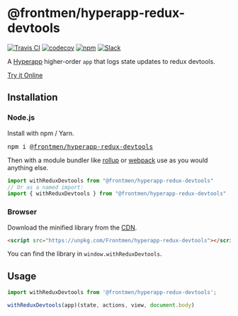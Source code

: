 # @frontmen/hyperapp-redux-devtools

[![Travis CI](https://img.shields.io/travis/FrontMen/hyperapp-redux-devtools/master.svg)](https://travis-ci.org/FrontMen/hyperapp-redux-devtools)
[![codecov](https://codecov.io/gh/FrontMen/hyperapp-redux-devtools/branch/master/graph/badge.svg)](https://codecov.io/gh/FrontMen/hyperapp-redux-devtools)
[![npm](https://img.shields.io/npm/v/@frontmen/hyperapp-redux-devtools.svg)](https://www.npmjs.org/package/@frontmen/hyperapp-redux-devtools)
[![Slack](https://hyperappjs.herokuapp.com/badge.svg)](https://hyperappjs.herokuapp.com "Join us")

A [Hyperapp](https://github.com/hyperapp/hyperapp) higher-order `app` that logs state updates to redux devtools.

[Try it Online](https://codepen.io/lassecapel/pen/QaMKXQ?editors=0010)

<!-- ![Screenshot](https://user-images.githubusercontent.com/3735164/34082934-657f864c-e31c-11e7-93d2-d70f190aa928.png) -->

## Installation

### Node.js


Install with npm / Yarn.

<pre>
npm i <a href="https://www.npmjs.com/package/@frontmen/hyperapp-redux-devtools">@frontmen/hyperapp-redux-devtools</a>
</pre>

Then with a module bundler like [rollup](https://github.com/rollup/rollup) or [webpack](https://github.com/webpack/webpack) use as you would anything else.

```jsx
import withReduxDevtools from "@frontmen/hyperapp-redux-devtools"
// Or as a named import: 
import { withReduxDevtools } from "@frontmen/hyperapp-redux-devtools"
```

### Browser

Download the minified library from the [CDN](https://unpkg.com/@frontmen/hyperapp-redux-devtools).

```html
<script src="https://unpkg.com/Frontmen/hyperapp-redux-devtools"></script>
```

You can find the library in `window.withReduxDevtools`.

## Usage

```js
import withReduxDevtools from '@frontmen/hyperapp-redux-devtools';

withReduxDevtools(app)(state, actions, view, document.body)
```

<!-- ## License

@frontmen/hyperapp-redux-devtools is MIT licensed. See [LICENSE](LICENSE.md). -->